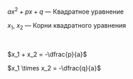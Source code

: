 $ax^2 + px +q$ — Квадратное уравнение

$x_1$, $x_2$ — Корни квадратного уравнения

<Br>

$x_1 + x_2 = -\dfrac{p}{a}$
  
$x_1 \times x_2 = -\dfrac{q}{a}$
